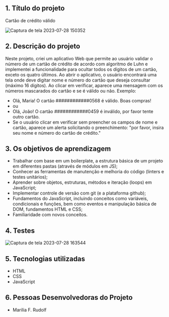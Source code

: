 
## 1. Título do projeto

Cartão de crédito válido

![Captura de tela 2023-07-28 150352](https://github.com/Marilia-F-R/SAP011-card-validation/assets/127791496/5aad383b-bb29-40a1-b8c5-5fd1778de850)



## 2. Descrição do projeto

Neste projeto, criei um aplicativo Web que permite ao usuário validar o número de um cartão de crédito de acordo com algoritmo de Luhn e implementei a funcionalidade para ocultar todos os dígitos de um cartão, exceto os quatro últimos.
Ao abrir o aplicativo, o usuário encontrará uma tela onde deve digitar nome e número do cartão que deseja consultar (máximo 16 dígitos).
Ao clicar em verificar, aparece uma mensagem com os números mascarados do cartão e se é válido ou não.
Exemplo:
* Olá, Maria! O cartão ############0568 é válido. Boas compras!
* ou 
* Olá, João! O cartão ############0459 é inválido, por favor tente outro cartão.
* Se o usuário clicar em verificar sem preencher os campos de nome e cartão, aparece um alerta solicitando o preenchimento: "por favor, insira seu nome e número do cartão de crédito."


## 3. Os objetivos de aprendizagem

* Trabalhar com base em um boilerplate, a estrutura básica de um projeto em diferentes pastas (através de módulos em JS);
* Conhecer as ferramentas de manutenção e melhoria do código (linters e testes unitários);
* Aprender sobre objetos, estruturas, métodos e iteração (loops) em JavaScript;
* Implementar controle de versão com git (e a plataforma github);
* Fundamentos do JavaScript, incluindo conceitos como variáveis, condicionais e funções, bem como eventos e manipulação básica de DOM, fundamentos HTML e CSS;
* Familiaridade com novos conceitos.


## 4. Testes

![Captura de tela 2023-07-28 163544](https://github.com/Marilia-F-R/SAP011-card-validation/assets/127791496/ccae5228-4b88-419f-9ff0-687182da4001)



## 5. Tecnologias utilizadas

* HTML
* CSS
* JavaScript


## 6. Pessoas Desenvolvedoras do Projeto
* Marilia F. Rudolf
